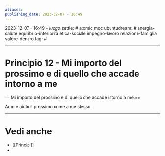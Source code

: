 ```yaml
---
aliases: 
publishing_date: 2023-12-07 - 16:49
---
```

2023-12-07 - 16:49 - *luogo*
zettle: # atomic moc
ubuntudream: # energia-salute equilibrio-interiorità etica-sociale impegno-lavoro relazione-famiglia valore-denaro 
tag: #

---
# Principio 12 - Mi importo del prossimo e di quello che accade intorno a me

==Mi importo del prossimo e di quello che accade intorno a me.==

Amo e aiuto il prossimo come a me stesso.



---
# Vedi anche
- [[Principi]]
- 